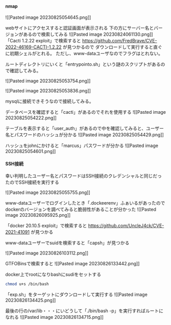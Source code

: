 #### nmap
![[Pasted image 20230825054645.png]]

webサイトにアクセスすると認証画面が表示される
下の方にサーバー名とバージョンがあるので検索してみる
![[Pasted image 20230824061130.png]]
「Cacti 1.2.22 exploit」で検索すると
https://github.com/FredBrave/CVE-2022-46169-CACTI-1.2.22 が見つかるので
ダウンロードして実行すると直ぐに初期シェルがとれる。
ただし、www-dataユーザなのでフラグはとれない。

ルートディレクトリにいくと「entrypointo.sh」という謎のスクリプトがあるので確認してみる。

![[Pasted image 20230825053754.png]]

![[Pasted image 20230825053836.png]]

mysqlに接続できそうなので接続してみる。

データベースを確認すると「cacti」があるのでそれを使用する
![[Pasted image 20230825054222.png]]

テーブルを表示すると「user_auth」があるので中を確認してみると、ユーザー名とパスワードのハッシュが分かる
![[Pasted image 20230825054429.png]]

ハッシュをjohnにかけると「marcus」パスワードが分かる
![[Pasted image 20230825054601.png]]

#### SSH接続
幸い判明したユーザー名とパスワードはSSH接続のクレデンシャルと同じだったのでSSH接続を実行する

![[Pasted image 20230825055755.png]]

www-dataユーザーでログインしたとき「.dockeerenv」ふぁいるがあったので
dockerのバージョンを調べてみると脆弱性があることが分かった
![[Pasted image 20230826095925.png]]

「docker 20.10.5 exploit」で検索すると
https://github.com/UncleJ4ck/CVE-2021-41091 が見つかる

www-dataユーザーでsuidを検索すると「capsh」が見つかる

![[Pasted image 20230826103112.png]]

GTFOBinsで検索すると
![[Pasted image 20230826133442.png]]

docker上でrootになりbashにsudiをセットする
```bash
chmod u+s /bin/bash
```

「exp.sh」をターゲットにダウンロードして実行する
![[Pasted image 20230826134425.png]]

最後の行の/var/lib・・・にいどうして「./bin/bash -p」を実行すればルートになれる
![[Pasted image 20230826134715.png]]

